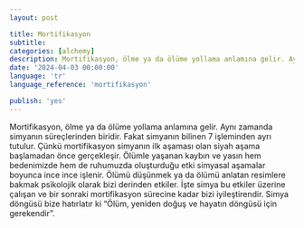 ```yaml
---
layout: post

title: Mortifikasyon
subtitle:
categories: [alchemy]
description: Mortifikasyon, ölme ya da ölüme yollama anlamına gelir. Aynı zamanda simyanın süreçlerinden biridir.
date: '2024-04-03 00:00:00'
language: 'tr'
language_reference: 'mortifikasyon'

publish: 'yes'
---
```

Mortifikasyon, ölme ya da ölüme yollama anlamına gelir. Aynı zamanda simyanın süreçlerinden biridir. Fakat simyanın bilinen 7 işleminden ayrı tutulur. Çünkü mortifikasyon simyanın ilk aşaması olan siyah aşama başlamadan önce gerçekleşir. Ölümle yaşanan kaybın ve yasın hem bedenimizde hem de ruhumuzda oluşturduğu etki simyasal aşamalar boyunca ince ince işlenir. Ölümü düşünmek ya da ölümü anlatan resimlere bakmak psikolojik olarak bizi derinden etkiler. İşte simya bu etkiler üzerine çalışan ve bir sonraki mortifikasyon sürecine kadar bizi iyileştirendir. Simya döngüsü bize hatırlatır ki “Ölüm, yeniden doğuş ve hayatın döngüsü için gerekendir”. 

